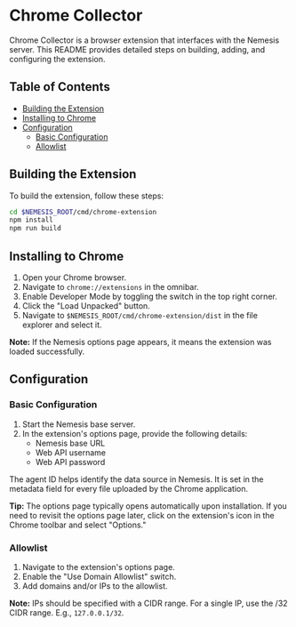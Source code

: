 # Chrome Collector

Chrome Collector is a browser extension that interfaces with the Nemesis server. This README provides detailed steps on building, adding, and configuring the extension.

## Table of Contents

- [Building the Extension](#building-the-extension)
- [Installing to Chrome](#installing-to-chrome)
- [Configuration](#configuration)
    * [Basic Configuration](#basic-configuration)
    * [Allowlist](#allowlist)

## Building the Extension

To build the extension, follow these steps:

```bash
cd $NEMESIS_ROOT/cmd/chrome-extension
npm install
npm run build
```

## Installing to Chrome

1. Open your Chrome browser.
2. Navigate to `chrome://extensions` in the omnibar.
3. Enable Developer Mode by toggling the switch in the top right corner.
4. Click the "Load Unpacked" button.
5. Navigate to `$NEMESIS_ROOT/cmd/chrome-extension/dist` in the file explorer and select it.

**Note:** If the Nemesis options page appears, it means the extension was loaded successfully.

## Configuration

### Basic Configuration

1. Start the Nemesis base server.
2. In the extension's options page, provide the following details:
    * Nemesis base URL
    * Web API username
    * Web API password

The agent ID helps identify the data source in Nemesis. It is set in the metadata field for every file uploaded by the Chrome application.

**Tip:** The options page typically opens automatically upon installation. If you need to revisit the options page later, click on the extension's icon in the Chrome toolbar and select "Options."

### Allowlist

1. Navigate to the extension's options page.
2. Enable the "Use Domain Allowlist" switch.
3. Add domains and/or IPs to the allowlist.
  
**Note:** IPs should be specified with a CIDR range. For a single IP, use the /32 CIDR range. E.g., `127.0.0.1/32`.